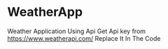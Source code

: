 # WeatherApp
Weather Application Using Api
Get Api key from https://www.weatherapi.com/
Replace It In The Code
